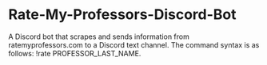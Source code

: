 # Rate-My-Professors-Discord-Bot
A Discord bot that scrapes and sends information from ratemyprofessors.com to a Discord text channel.  The command syntax is as follows: !rate PROFESSOR_LAST_NAME.
